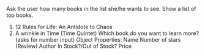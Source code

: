 Ask the user how many books in the list she/he wants to see.
Show a list of top books.
  1. 12 Rules for Life: An Antidote to Chaos
  2. A wrinkle in Time (Time Quintet)
Which book do you want to learn more? (asks for number input)
Object Properties:
  Name
  Number of stars (Review)
  Author
  In Stock?/Out of Stock?
  Price
